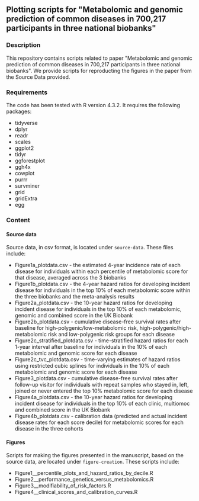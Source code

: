 ## Plotting scripts for "Metabolomic and genomic prediction of common diseases in 700,217 participants in three national biobanks"

### Description

This repository contains scripts related to paper "Metabolomic and genomic prediction of common diseases in 700,217 participants in three national biobanks". We provide scripts for reproducting the figures in the paper from the Source Data provided.

### Requirements

The code has been tested with R version 4.3.2. It requires the following packages:

- tidyverse
- dplyr
- readr
- scales
- ggplot2
- tidyr
- ggforestplot
- ggh4x
- cowplot
- purrr
- survminer
- grid
- gridExtra
- egg

### Content
#### Source data

Source data, in csv format, is located under `source-data`. These files include:

* Figure1a_plotdata.csv - the estimated 4-year incidence rate of each disease for individuals within each percentile of metabolomic score for that disease, averaged across the 3 biobanks
* Figure1b_plotdata.csv - the 4-year hazard ratios for developing incident disease for individuals in the top 10% of each metabolomic score within the three biobanks and the meta-analysis results
* Figure2a_plotdata.csv - the 10-year hazard ratios for developing incident disease for individuals in the top 10% of each metabolomic, genomic and combined score in the UK Biobank
* Figure2b_plotdata.csv - cumulative disease-free survival rates after baseline for high-polygenic/low-metabolomic risk, high-polygenic/high-metabolomic risk and low-polygenic risk groups for each disease
* Figure2c_stratified_plotdata.csv - time-stratified hazard ratios for each 1-year interval after baseline for individuals in the 10% of each metabolomic and genomic score for each disease
* Figure2c_tvc_plotdata.csv - time-varying estimates of hazard ratios using restricted cubic splines for individuals in the 10% of each metabolomic and genomic score for each disease
* Figure3_plotdata.csv - cumulative disease-free survival rates after follow-up visitor for individuals with repeat samples who stayed in, left, joined or never entered the top 10% metabolomic score for each disease
* Figure4a_plotdata.csv - the 10-year hazard ratios for developing incident disease for individuals in the top 10% of each clinic, multiomoc and combined score in the UK Biobank
* Figure4b_plotdata.csv - calibration data (predicted and actual incident disease rates for each score decile) for metabolomic scores for each disease in the three cohorts

#### Figures

Scripts for making the figures presented in the manuscript, based on the source data, are located under `figure-creation`. These scripts include:

* Figure1__percentile_plots_and_hazard_ratios_by_decile.R
* Figure2__performance_genetics_versus_metabolomics.R
* Figure3__modifiability_of_risk_factors.R
* Figure4__clinical_scores_and_calibration_curves.R

